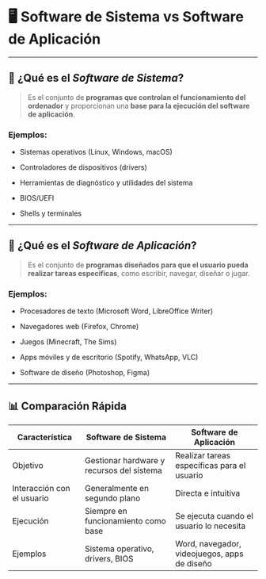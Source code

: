 
# 🖥️ Software de Sistema vs Software de Aplicación

---

## 🔧 ¿Qué es el _Software de Sistema_?

> Es el conjunto de **programas que controlan el funcionamiento del ordenador** y proporcionan una **base para la ejecución del software de aplicación**.

### Ejemplos:

- Sistemas operativos (Linux, Windows, macOS)
    
- Controladores de dispositivos (drivers)
    
- Herramientas de diagnóstico y utilidades del sistema
    
- BIOS/UEFI
    
- Shells y terminales
    

---

## 📝 ¿Qué es el _Software de Aplicación_?

> Es el conjunto de **programas diseñados para que el usuario pueda realizar tareas específicas**, como escribir, navegar, diseñar o jugar.

### Ejemplos:

- Procesadores de texto (Microsoft Word, LibreOffice Writer)
    
- Navegadores web (Firefox, Chrome)
    
- Juegos (Minecraft, The Sims)
    
- Apps móviles y de escritorio (Spotify, WhatsApp, VLC)
    
- Software de diseño (Photoshop, Figma)
    

---

## 📊 Comparación Rápida

|Característica|Software de Sistema|Software de Aplicación|
|---|---|---|
|Objetivo|Gestionar hardware y recursos del sistema|Realizar tareas específicas para el usuario|
|Interacción con el usuario|Generalmente en segundo plano|Directa e intuitiva|
|Ejecución|Siempre en funcionamiento como base|Se ejecuta cuando el usuario lo necesita|
|Ejemplos|Sistema operativo, drivers, BIOS|Word, navegador, videojuegos, apps de diseño|

